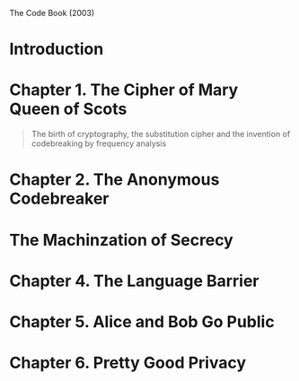The Code Book (2003)

# Introduction

# Chapter 1. The Cipher of Mary Queen of Scots

> The birth of cryptography, the substitution cipher and the invention of codebreaking by frequency analysis  



# Chapter 2. The Anonymous Codebreaker

# The Machinzation of Secrecy

# Chapter 4. The Language Barrier

# Chapter 5. Alice and Bob Go Public

# Chapter 6. Pretty Good Privacy

